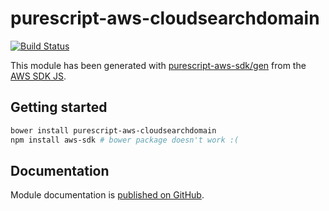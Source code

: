 # purescript-aws-cloudsearchdomain

[![Build Status](https://app.wercker.com/status/5909b9e96d1080804b17a28f72f87b6b/s/master)](https://app.wercker.com/project/byKey/5909b9e96d1080804b17a28f72f87b6b)

This module has been generated with [purescript-aws-sdk/gen](https://github.com/purescript-aws-sdk/gen) from the [AWS SDK JS](https://github.com/aws/aws-sdk-js).

## Getting started

```sh
bower install purescript-aws-cloudsearchdomain
npm install aws-sdk # bower package doesn't work :(
```

## Documentation

Module documentation is [published on GitHub](https://github.com/purescript-aws-sdk/purescript-aws-cloudsearchdomain/tree/master/docs).
